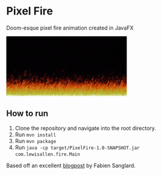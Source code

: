 # Pixel Fire

Doom-esque pixel fire animation created in JavaFX

![](pixelfire.gif)

## How to run

1. Clone the repository and navigate into the root directory.
1. Run `mvn install`
2. Run `mvn package`
3. Run `java -cp target/PixelFire-1.0-SNAPSHOT.jar com.lewisallen.fire.Main`


Based off an excellent [blogpost](http://fabiensanglard.net/doom_fire_psx/) by Fabien Sanglard.